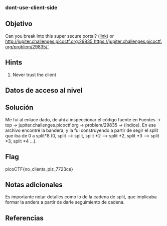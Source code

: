 ### dont-use-client-side
## Objetivo
Can you break into this super secure portal? ([link](https://jupiter.challenges.picoctf.org/problem/29835/)) or http://jupiter.challenges.picoctf.org:29835`https://jupiter.challenges.picoctf.org/problem/29835/`

## Hints
1. Never trust the client
## Datos de acceso al nivel
## Solución
Me fui al enlace dado, de ahí a inspeccionar el código fuente en Fuentes -> top -> jupiter.challenges.picoctf.org -> problem/29835 -> (índice). En ese archivo encontré la bandera, y la fui construyendo a partir de segir el split que iba de 0 a split*8 (0, split --> split, split *2 --> split *2, split *3 --> split *3, split *4 ...).
## Flag
picoCTF{no_clients_plz_7723ce}
## Notas adicionales
Es importante notar detalles como lo de la cadena de split, que implicaba formar la andera  a partir de darle seguimiento de cadena.
## Referencias
